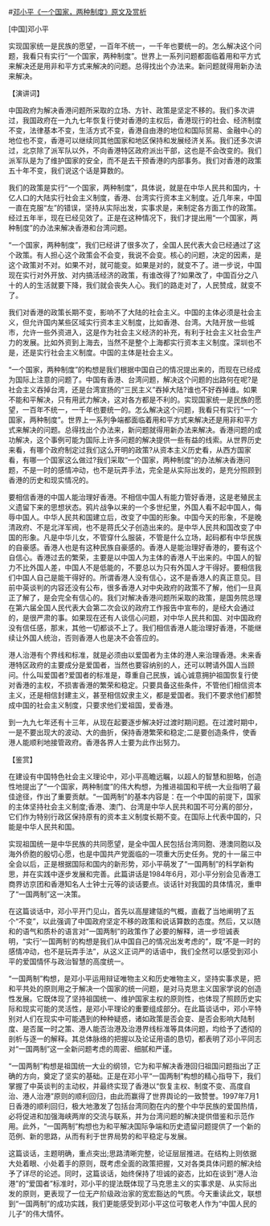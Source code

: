 #[邓小平《一个国家，两种制度》原文及赏析](https://www.vrrw.net/wx/14695.html)

[中国]邓小平

实现国家统一是民族的愿望，一百年不统一，一千年也要统一的。怎么解决这个问题，我看只有实行“一个国家，两种制度”。世界上一系列问题都面临着用和平方式来解决还是用非和平方式来解决的问题。总得找出个办法来。新问题就得用新办法来解决。

【演讲词】

中国政府为解决香港问题所采取的立场、方针、政策是坚定不移的。我们多次讲过，我国政府在一九九七年恢复行使对香港的主权后，香港现行的社会、经济制度不变，法律基本不变，生活方式不变，香港自由港的地位和国际贸易、金融中心的地位也不变，香港可以继续同其他国家和地区保持和发展经济关系。我们还多次讲过，北京除了派军队以外，不向香港特区政府派出干部，这也是不会改变的。我们派军队是为了维护国家的安全，而不是去干预香港的内部事务。我们对香港的政策五十年不变，我们说这个话是算数的。

我们的政策是实行“一个国家，两种制度”，具体说，就是在中华人民共和国内，十亿人口的大陆实行社会主义制度，香港、台湾实行资本主义制度。近几年来，中国一直在克服“左”的错误，坚持从实际出发，实事求是，来制定各方面工作的政策。经过五年半，现在已经见效了。正是在这种情况下，我们才提出用“一个国家，两种制度”的办法来解决香港和台湾问题。

“一个国家，两种制度”，我们已经讲了很多次了，全国人民代表大会已经通过了这个政策。有人担心这个政策会不会变，我说不会变。核心的问题，决定的因素，是这个政策对不对。如果不对，就可能变。如果是对的，就变不了。进一步说，中国现在实行对外开放、对内搞活经济的政策，有谁改得了?如果改了，中国百分之八十的人的生活就要下降，我们就会丧失人心。我们的路走对了，人民赞成，就变不了。

我们对香港的政策长期不变，影响不了大陆的社会主义。中国的主体必须是社会主义，但允许国内某些区域实行资本主义制度，比如香港、台湾。大陆开放一些城市，允许一些外资进入，这是作为社会主义经济的补充，有利于社会主义社会生产力的发展。比如外资到上海去，当然不是整个上海都实行资本主义制度。深圳也不是，还是实行社会主义制度。中国的主体是社会主义。

“一个国家，两种制度”的构想是我们根据中国自己的情况提出来的，而现在已经成为国际上注意的问题了。中国有香港、台湾问题，解决这个问题的出路何在呢?是社会主义吞掉台湾，还是台湾宣扬的“三民主义”吞掉大陆?谁也不好吞掉谁。如果不能和平解决，只有用武力解决，这对各方都是不利的。实现国家统一是民族的愿望，一百年不统一，一千年也要统一的。怎么解决这个问题，我看只有实行“一个国家，两种制度”。世界上一系列争端都面临着用和平方式来解决还是用非和平方式来解决的问题。总得找出个办法来，新问题就得用新办法来解决。香港问题的成功解决，这个事例可能为国际上许多问题的解决提供一些有益的线索。从世界历史来看，有哪个政府制定过我们这么开明的政策?从资本主义历史看，从西方国家看，有哪一个国家这么做过?我们采取“一个国家，两种制度”的办法解决香港问题，不是一时的感情冲动，也不是玩弄手法，完全是从实际出发的，是充分照顾到香港的历史和现实情况的。

要相信香港的中国人能治理好香港。不相信中国人有能力管好香港，这是老殖民主义遗留下来的思想状态。鸦片战争以来的一个多世纪里，外国人看不起中国人，侮辱中国人。中华人民共和国建立后，改变了中国的形象。中国今天的形象，不是晚清政府、不是北洋军阀，也不是蒋氏父子创造出来的。是中华人民共和国改变了中国的形象。凡是中华儿女，不管穿什么服装，不管是什么立场，起码都有中华民族的自豪感。香港人也是有这种民族自豪感的。香港人是能治理好香港的，要有这个自信心。香港过去的繁荣，主要是以中国人为主体的香港人干出来的。中国人的智力不比外国人差，中国人不是低能的，不要总以为只有外国人才干得好。要相信我们中国人自己是能干得好的。所谓香港人没有信心，这不是香港人的真正意见。目前中英谈判的内容还没有公布，很多香港人对中央政府的政策不了解，他们一旦真正了解了，是会完全有信心的。我们对解决香港问题所采取的政策，是国务院总理在第六届全国人民代表大会第二次会议的政府工作报告中宣布的，是经大会通过的，是很严肃的事。如果现在还有人谈信心问题，对中华人民共和国、对中国政府没有信任感，那末，其他一切都谈不上了。我们相信香港人能治理好香港，不能继续让外国人统治，否则香港人也是决不会答应的。

港人治港有个界线和标准，就是必须由以爱国者为主体的港人来治理香港。未来香港特区政府的主要成分是爱国者，当然也要容纳别的人，还可以聘请外国人当顾问。什么叫爱国者?爱国者的标准是，尊重自己民族，诚心诚意拥护祖国恢复行使对香港的主权，不损害香港的繁荣和稳定。只要具备这些条件，不管他们相信资本主义，还是相信封建主义，甚至相信奴隶主义，都是爱国者。我们不要求他们都赞成中国的社会主义制度，只要求他们爱祖国，爱香港。

到一九九七年还有十三年，从现在起要逐步解决好过渡时期问题。在过渡时期中，一是不要出现大的波动、大的曲折，保持香港繁荣和稳定;二是要创造条件，使香港人能顺利地接管政府。香港各界人士要为此作出努力。



【鉴赏】

在建设有中国特色社会主义理论中，邓小平高瞻远瞩，以超人的智慧和胆略，创造性地提出了“一个国家，两种制度”的伟大构想，为推进祖国和平统一大业指明了最佳途径，作出了重要贡献。“一国两制”的基本内容是：在一个中国的前提下，国家的主体坚持社会主义制度;香港、澳门、台湾是中华人民共和国不可分离的部分，它们作为特别行政区保持原有的资本主义制度长期不变。在国际上代表中国的，只能是中华人民共和国。

实现祖国统一是中华民族的共同愿望，是全中国人民包括台湾同胞、港澳同胞以及海外侨胞的殷切心愿，也是中国共产党面临的一项重大历史任务。党的十一届三中全会以后，正是根据国际和国内的新形势，邓小平萌发了“一国两制”的科学新构思，并在实践中逐步发展和完善。此篇讲话是1984年6月，邓小平分别会见香港工商界访京团和香港知名人士钟士元等的谈话要点。谈话针对我国的具体情况，重申了“一国两制”这一决策。

在这篇谈话中，邓小平开门见山，首先以高屋建瓴的气概，直截了当地阐明了五个“不变”，以此强调了中国政府坚定不移的政策和说话算数的态度。然后，又以随和的语气和质朴的语言对“一国两制”的政策作了必要的解释，进一步坦诚表明，“实行‘一国两制’的构想是我们从中国自己的情况出发考虑的”，既“不是一时的感情冲动，也不是玩弄手法”，从这义正词严的话语中，我们全然可以感受到邓小平的爱国情怀与政治智慧的高度统一。

“一国两制”构想，是邓小平运用辩证唯物主义和历史唯物主义，坚持实事求是，把和平共处的原则用之于解决一个国家的统一问题，是对马克思主义国家学说的创造性发展。它既体现了坚持祖国统一、维护国家主权的原则性，也体现了照顾历史实际和现实可能的灵活性，是邓小平理论的重要组成部分。在此篇谈话中，邓小平特别对人们在现实中可能遇到的种种疑惑，诸如政策是否会变、是否会影响大陆制度、是否属一时之策、港人能否治港及治港界线标准等具体问题，均给予了透彻的剖析与逐一的解释。其总体脉络的把握以及论证用语的恳切，都表明了邓小平同志对“一国两制”这一全新问题考虑的周密、细腻和严谨。

“一国两制”构想是祖国统一大业的纲领，它为和平解决香港回归祖国问题指出了正确的方向，奠定了坚实的基础。正是在邓小平“一国两制”构想的精心指导下，我们掌握了中英谈判的主动权，并最终实现了香港以“恢复主权、制度不变、高度自治、港人治港”原则的顺利回归，由此而赢得了世界舆论的一致赞誉。1997年7月1日香港的顺利回归，极大地激发了包括台湾同胞在内的整个中华民族的爱国热情，必将促进和加强海峡两岸的交流与联系，并为台湾问题的解决提供借鉴和示范作用。此外，“一国两制”构想也为和平解决国际争端和历史遗留问题提供了一个新的范例、新的思路，从而有利于世界局势的和平稳定与发展。

这篇谈话，主题明确，重点突出;思路清晰完整，论证层层推进。在结构上则依据大处着眼、小处着手的原则，既考虑全面的政策把握，又对各类具体问题的解决给予了详尽的论述。同时，这篇谈话，始终保持了坦诚的姿态，比如在谈到“港人治港”的“爱国者”标准时，邓小平的提法既体现了马克思主义的实事求是、从实际出发的原则，更表现了一位无产阶级政治家的宽宏豁达的气质。今天重读此文，联想到“一国两制”的成功实践，我们更能感受到邓小平这位可敬老人作为“中国人民的儿子”的伟大情怀。

